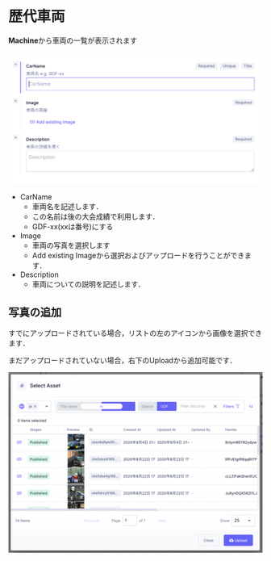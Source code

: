 # 歴代車両

**Machine**から車両の一覧が表示されます

![machine](pic/machine.png)
- CarName
  - 車両名を記述します．
  - この名前は後の大会成績で利用します．
  - GDF-xx(xxは番号)にする
- Image
  - 車両の写真を選択します
  - Add existing Imageから選択およびアップロードを行うことができます．
- Description
  - 車両についての説明を記述します．

## 写真の追加

すでにアップロードされている場合，リストの左のアイコンから画像を選択できます．

まだアップロードされていない場合，右下のUploadから追加可能です．


![select_asset](pic/selectImage.png)


